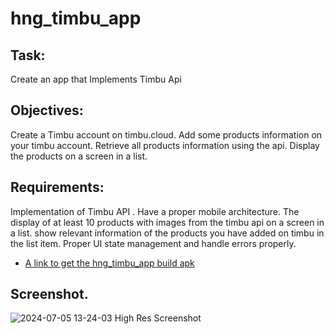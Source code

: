 # hng_timbu_app


## Task:
Create an app that Implements Timbu Api
## Objectives: 
Create a Timbu account on timbu.cloud. Add some products information on your timbu account. Retrieve all products information using the api. Display the products on a screen in a list.
## Requirements:
Implementation of Timbu API .
Have a proper mobile architecture.
The display of at least 10 products with images from the timbu api on a screen in a list.
show relevant information of the products you have added on timbu in the list item.
Proper UI state management and handle errors properly.

- [A link to get the hng_timbu_app build apk](https://drive.google.com/file/d/1msk645Nmh_vWuKLSXaq8P8IpUCBmUZUl/view?usp=sharing)

## Screenshot.
![2024-07-05 13-24-03 High Res Screenshot](https://github.com/phill21956/Hng_TimbuApp/assets/25683441/94a782ae-c8a8-44a6-92a6-a9181d958575)

